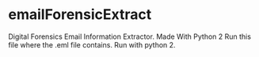 # emailForensicExtract
Digital Forensics Email Information Extractor. Made With Python 2
Run this file where the .eml file contains. Run with python 2. 
